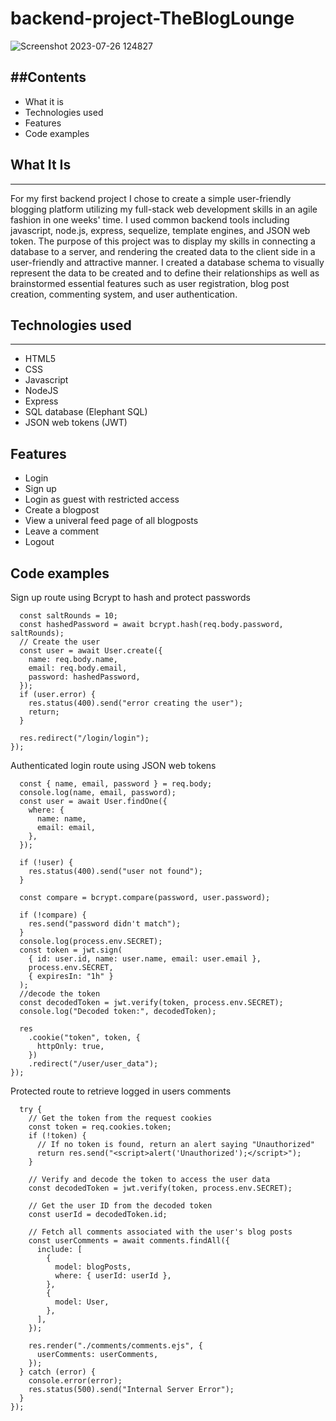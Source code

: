 # backend-project-TheBlogLounge
![Screenshot 2023-07-26 124827](https://github.com/kimwells00/backend-project-TheBlogLounge/assets/130780040/2b437fbe-faaa-47e0-89d2-4e7497a5b4b1)

##Contents
--- 

  * What it is
  * Technologies used
  * Features
  * Code examples



## What It Is
---
For my first backend project I chose to create a simple user-friendly blogging platform utilizing my full-stack web development skills in an agile fashion in one weeks' time. I used common backend tools including javascript, node.js, express, sequelize, template engines, and JSON web token. The purpose of this project was to display my skills in connecting a database to a server, and rendering the created data to the client side in a user-friendly and attractive manner. I created a database schema to visually represent the data to be created and to define their relationships as well as brainstormed essential features such as user registration, blog post creation, commenting system, and user authentication.

## Technologies used 
---
* HTML5
* CSS
* Javascript
* NodeJS
* Express
* SQL database (Elephant SQL)
* JSON web tokens (JWT)

## Features 
* Login
* Sign up
* Login as guest with restricted access
* Create a blogpost
* View a univeral feed page of all blogposts
* Leave a comment
* Logout

## Code examples 
Sign up route using Bcrypt to hash and protect passwords 
```router.post("/signup_user", async (req, res) => {
  const saltRounds = 10;
  const hashedPassword = await bcrypt.hash(req.body.password, saltRounds);
  // Create the user
  const user = await User.create({
    name: req.body.name,
    email: req.body.email,
    password: hashedPassword,
  });
  if (user.error) {
    res.status(400).send("error creating the user");
    return;
  }

  res.redirect("/login/login");
});
```


Authenticated login route using JSON web tokens
```router.post("/login_user", async (req, res) => {
  const { name, email, password } = req.body;
  console.log(name, email, password);
  const user = await User.findOne({
    where: {
      name: name,
      email: email,
    },
  });

  if (!user) {
    res.status(400).send("user not found");
  }

  const compare = bcrypt.compare(password, user.password);

  if (!compare) {
    res.send("password didn't match");
  }
  console.log(process.env.SECRET);
  const token = jwt.sign(
    { id: user.id, name: user.name, email: user.email },
    process.env.SECRET,
    { expiresIn: "1h" }
  );
  //decode the token
  const decodedToken = jwt.verify(token, process.env.SECRET);
  console.log("Decoded token:", decodedToken);

  res
    .cookie("token", token, {
      httpOnly: true,
    })
    .redirect("/user/user_data");
});
```
Protected route to retrieve logged in users comments
```router.get("/user_comments", authenticateUser, async (req, res) => {
  try {
    // Get the token from the request cookies
    const token = req.cookies.token;
    if (!token) {
      // If no token is found, return an alert saying "Unauthorized"
      return res.send("<script>alert('Unauthorized');</script>");
    }

    // Verify and decode the token to access the user data
    const decodedToken = jwt.verify(token, process.env.SECRET);

    // Get the user ID from the decoded token
    const userId = decodedToken.id;

    // Fetch all comments associated with the user's blog posts
    const userComments = await comments.findAll({
      include: [
        {
          model: blogPosts,
          where: { userId: userId },
        },
        {
          model: User,
        },
      ],
    });

    res.render("./comments/comments.ejs", {
      userComments: userComments,
    });
  } catch (error) {
    console.error(error);
    res.status(500).send("Internal Server Error");
  }
});
```






